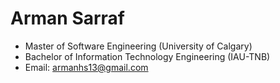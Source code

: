 # Arman Sarraf
* Master of Software Engineering (University of Calgary)
* Bachelor of Information Technology Engineering (IAU-TNB)
* Email: armanhs13@gmail.com
